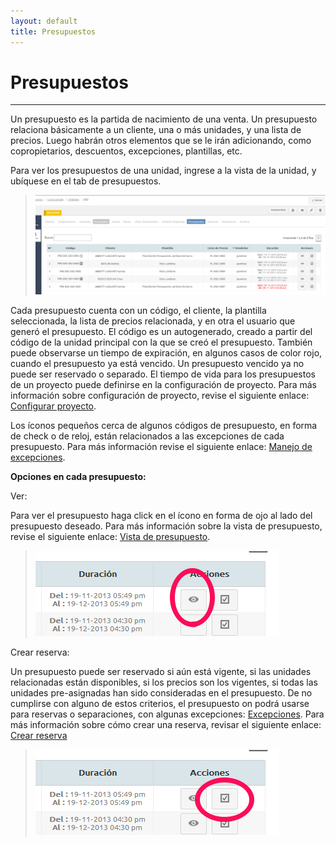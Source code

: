 ```yaml
---
layout: default
title: Presupuestos
---
```


# Presupuestos
---------------------------------------
  
  Un presupuesto es la partida de nacimiento de una venta. Un presupuesto relaciona básicamente a un cliente, una o más unidades, y una lista de precios. Luego habrán otros elementos que se le irán adicionando, como copropietarios, descuentos, excepciones, plantillas, etc.

  Para ver los presupuestos de una unidad, ingrese a la vista de la unidad, y ubíquese en el tab de presupuestos.

  >![Lista de presupuestos](/images/listapresupuestos.png)  

  Cada presupuesto cuenta con un código, el cliente, la plantilla seleccionada, la lista de precios relacionada, y en otra el usuario que generó el presupuesto. El código es un autogenerado, creado a partir del código de la unidad principal con la que se creó el presupuesto. También puede observarse un tiempo de expiración, en algunos casos de color rojo, cuando el presupuesto ya está vencido. Un presupuesto vencido ya no puede ser reservado o separado. El tiempo de vida para los presupuestos de un proyecto puede definirse en la configuración de proyecto. Para más información sobre configuración de proyecto, revise el siguiente enlace: [Configurar proyecto](configurarproyecto.html).

  Los íconos pequeños cerca de algunos códigos de presupuesto, en forma de check o de reloj, están relacionados a las excepciones de cada presupuesto. Para más información revise el siguiente enlace: [Manejo de excepciones](excepciones.html).

  **Opciones en cada presupuesto:**

  Ver:

  Para ver el presupuesto haga click en el ícono en forma de ojo al lado del presupuesto deseado. Para más información sobre la vista de presupuesto, revise el siguiente enlace: [Vista de presupuesto](vistapresupuesto.html).

  >![Ver presupuesto](/images/verpresupuesto.png)  

  Crear reserva:

  Un presupuesto puede ser reservado si aún está vigente, si las unidades relacionadas están disponibles, si los precios son los vigentes, si todas las unidades pre-asignadas han sido consideradas en el presupuesto. De no cumplirse con alguno de estos criterios, el presupuesto on podrá usarse para reservas o separaciones, con algunas excepciones: [Excepciones](excepciones.html). Para más información sobre cómo crear una reserva, revisar el siguiente enlace: [Crear reserva](crearreserva.html)

  >![Crear reserva](/images/crearreserva.png)  

